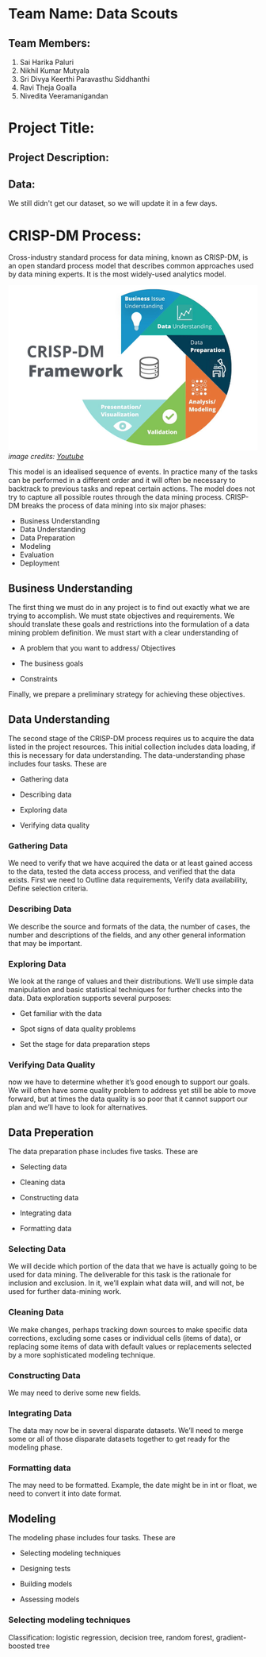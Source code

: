 # Team Name: Data Scouts
## Team Members:
 1) Sai Harika Paluri
 2) Nikhil Kumar Mutyala
 3) Sri Divya Keerthi Paravasthu Siddhanthi
 4) Ravi Theja Goalla
 5) Nivedita Veeramanigandan
 
#  Project Title:

## Project Description:

## Data:
We still didn't get our dataset, so we will update it in a few days.

# CRISP-DM Process:

Cross-industry standard process for data mining, known as CRISP-DM, is an open standard process model that describes common approaches used by data mining experts. It is the most widely-used analytics model.

![alt text](https://github.com/NikhilKumarMutyala/KDD-Project/blob/master/crisp%20dm.PNG)
*image credits: [Youtube](https://www.youtube.com/watch?v=CRKn-9gVNBw)*

This model is an idealised sequence of events. In practice many of the tasks can be performed in a different order and it will often be necessary to backtrack to previous tasks and repeat certain actions. The model does not try to capture all possible routes through the data mining process.
CRISP-DM breaks the process of data mining into six major phases:

* Business Understanding
* Data Understanding
* Data Preparation
* Modeling
* Evaluation
* Deployment

 ## Business Understanding

The first thing we must do in any project is to find out exactly what we are trying to accomplish. We must state objectives and requirements. We should translate these goals and restrictions into the formulation of a data mining problem definition. We must start with a clear understanding of

* A problem that you want to address/ Objectives

* The business goals

* Constraints

 Finally, we prepare a preliminary strategy for achieving these objectives.
 
 ## Data Understanding
 
 The second stage of the CRISP-DM process requires us to acquire the data listed in the project resources. This initial collection includes data loading, if this is necessary for data understanding. The data-understanding phase includes four tasks. These are

* Gathering data

* Describing data

* Exploring data

* Verifying data quality

### Gathering Data

We need to verify that we have acquired the data or at least gained access to the data, tested the data access process, and verified that the data exists. First we need to Outline data requirements, Verify data availability, Define selection criteria.

### Describing Data

We describe the source and formats of the data, the number of cases, the number and descriptions of the fields, and any other general information that may be important.

### Exploring Data

We look at the range of values and their distributions. We’ll use simple data manipulation and basic statistical techniques for further checks into the data. Data exploration supports several purposes:

* Get familiar with the data

* Spot signs of data quality problems

* Set the stage for data preparation steps

### Verifying Data  Quality

now we have to determine whether it’s good enough to support our goals. We will often have some quality problem to address yet still be able to move forward, but at times the data quality is so poor that it cannot support our plan and we’ll have to look for alternatives. 

## Data Preperation

The data preparation phase includes five tasks. These are

* Selecting data

* Cleaning data

* Constructing data

* Integrating data

* Formatting data

### Selecting Data

We will decide which portion of the data that we have is actually going to be used for data mining. The deliverable for this task is the rationale for inclusion and exclusion. In it, we’ll explain what data will, and will not, be used for further data-mining work.

### Cleaning Data

We make changes, perhaps tracking down sources to make specific data corrections, excluding some cases or individual cells (items of data), or replacing some items of data with default values or replacements selected by a more sophisticated modeling technique.

### Constructing Data

We may need to derive some new fields.

### Integrating Data

The data may now be in several disparate datasets. We’ll need to merge some or all of those disparate datasets together to get ready for the modeling phase.

### Formatting data

The may need to be formatted. Example, the date might be in int or float, we need to convert it into date format.

## Modeling

The modeling phase includes four tasks. These are

* Selecting modeling techniques

* Designing tests

* Building models

* Assessing models

### Selecting modeling techniques

Classification: logistic regression, decision tree, random forest, gradient-boosted tree


